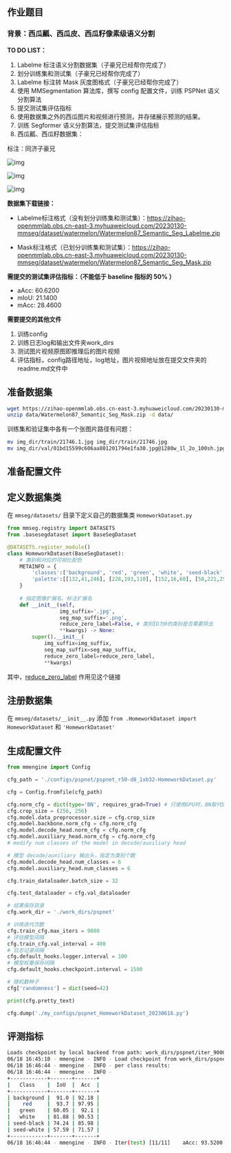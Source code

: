 ## 作业题目

### 背景：西瓜瓤、西瓜皮、西瓜籽像素级语义分割

**TO DO LIST：**

1. Labelme 标注语义分割数据集（子豪兄已经帮你完成了）
2. 划分训练集和测试集（子豪兄已经帮你完成了）
3. Labelme 标注转 Mask 灰度图格式（子豪兄已经帮你完成了）
4. 使用 MMSegmentation 算法库，撰写 config 配置文件，训练 PSPNet 语义分割算法
5. 提交测试集评估指标
6. 使用数据集之外的西瓜图片和视频进行预测，并存储展示预测的结果。
7. 训练 Segformer 语义分割算法，提交测试集评估指标
8. 西瓜瓤、西瓜籽数据集：

标注：同济子豪兄

![img](https://user-images.githubusercontent.com/129837368/245073269-598d8e55-62b0-438b-87c5-15fc6df9a365.png)

![img](https://user-images.githubusercontent.com/129837368/245073289-6d50954b-8b87-4a47-a54a-a55a720e30ac.png)

![img](https://user-images.githubusercontent.com/8240984/245413805-31a2e839-4cc6-419b-80d5-088bb4c4d755.png)

**数据集下载链接：**

- Labelme标注格式（没有划分训练集和测试集）：https://zihao-openmmlab.obs.cn-east-3.myhuaweicloud.com/20230130-mmseg/dataset/watermelon/Watermelon87_Semantic_Seg_Labelme.zip

- Mask标注格式（已划分训练集和测试集）：https://zihao-openmmlab.obs.cn-east-3.myhuaweicloud.com/20230130-mmseg/dataset/watermelon/Watermelon87_Semantic_Seg_Mask.zip

**需提交的测试集评估指标：（不能低于 baseline 指标的 50% ）**

- aAcc: 60.6200
- mIoU: 21.1400
- mAcc: 28.4600

**需要提交的其他文件**

1. 训练config
2. 训练日志log和输出文件夹work_dirs
3. 测试图片视频原图即推理后的图片视频
4. 评估指标，config路径地址，log地址，图片视频地址放在提交文件夹的readme.md文件中

## 准备数据集

```bash
wget https://zihao-openmmlab.obs.cn-east-3.myhuaweicloud.com/20230130-mmseg/dataset/watermelon/Watermelon87_Semantic_Seg_Mask.zip -P data/
unzip data/Watermelon87_Semantic_Seg_Mask.zip -d data/
```

训练集和验证集中各有一个张图片路径有问题：

```bash
mv img_dir/train/21746.1.jpg img_dir/train/21746.jpg
mv img_dir/val/01bd15599c606aa801201794e1fa30.jpg@1280w_1l_2o_100sh.jpg img_dir/val/01bd15599c606aa801201794e1fa30.jpg
```


## 准备配置文件

## 定义数据集类

在 `mmseg/datasets/` 目录下定义自己的数据集类 `HomeworkDataset.py`

```python
from mmseg.registry import DATASETS
from .basesegdataset import BaseSegDataset

@DATASETS.register_module()
class HomeworkDataset(BaseSegDataset):
    # 类别和对应的可视化配色
    METAINFO = {
        'classes':['background', 'red', 'green', 'white', 'seed-black', 'seed-white'],
        'palette':[[132,41,246], [228,193,110], [152,16,60], [58,221,254], [41,169,226], [155,155,155]]
    }
    
    # 指定图像扩展名、标注扩展名
    def __init__(self,
                 img_suffix='.jpg',
                 seg_map_suffix='.png',
                 reduce_zero_label=False, # 类别ID为0的类别是否需要除去
                 **kwargs) -> None:
        super().__init__(
            img_suffix=img_suffix,
            seg_map_suffix=seg_map_suffix,
            reduce_zero_label=reduce_zero_label,
            **kwargs)
```

其中，[reduce_zero_label](https://mmsegmentation.readthedocs.io/zh_CN/latest/notes/faq.html?highlight=reduce_zero_label#reduce-zero-label) 作用见这个链接

## 注册数据集

在 `mmseg/datasets/__init__.py` 添加 `from .HomeworkDataset import HomeworkDataset` 和 `'HomeworkDataset'`

## 生成配置文件

```python
from mmengine import Config

cfg_path = './configs/pspnet/pspnet_r50-d8_1xb32-HomeworkDataset.py'

cfg = Config.fromfile(cfg_path)

cfg.norm_cfg = dict(type='BN', requires_grad=True) # 只使用GPU时，BN取代SyncBN
cfg.crop_size = (256, 256)
cfg.model.data_preprocessor.size = cfg.crop_size
cfg.model.backbone.norm_cfg = cfg.norm_cfg
cfg.model.decode_head.norm_cfg = cfg.norm_cfg
cfg.model.auxiliary_head.norm_cfg = cfg.norm_cfg
# modify num classes of the model in decode/auxiliary head

# 模型 decode/auxiliary 输出头，指定为类别个数
cfg.model.decode_head.num_classes = 6
cfg.model.auxiliary_head.num_classes = 6

cfg.train_dataloader.batch_size = 32

cfg.test_dataloader = cfg.val_dataloader

# 结果保存目录
cfg.work_dir = './work_dirs/pspnet'

# 训练迭代次数
cfg.train_cfg.max_iters = 9000
# 评估模型间隔
cfg.train_cfg.val_interval = 400
# 日志记录间隔
cfg.default_hooks.logger.interval = 100
# 模型权重保存间隔
cfg.default_hooks.checkpoint.interval = 1500

# 随机数种子
cfg['randomness'] = dict(seed=42)

print(cfg.pretty_text)

cfg.dump('./my_configs/pspnet_HomeworkDataset_20230616.py')


```


## 评测指标

```bash
Loads checkpoint by local backend from path: work_dirs/pspnet/iter_9000.pth
06/18 16:45:18 - mmengine - INFO - Load checkpoint from work_dirs/pspnet/iter_9000.pth
06/18 16:46:44 - mmengine - INFO - per class results:
06/18 16:46:44 - mmengine - INFO - 
+------------+-------+-------+
|   Class    |  IoU  |  Acc  |
+------------+-------+-------+
| background |  91.0 | 92.18 |
|    red     |  93.7 | 97.95 |
|   green    | 60.05 |  92.1 |
|   white    | 81.88 | 90.53 |
| seed-black | 74.24 | 85.98 |
| seed-white | 57.59 | 71.57 |
+------------+-------+-------+
06/18 16:46:44 - mmengine - INFO - Iter(test) [11/11]    aAcc: 93.5200  mIoU: 76.4100  mAcc: 88.3800  data_time: 0.2213  time: 7.7713
```



